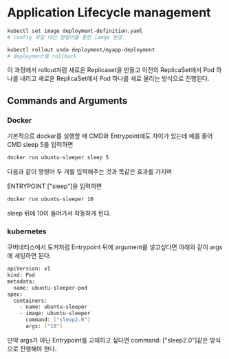 # Application Lifecycle management



```bash
kubectl set image deployment-definition.yaml
# config 파일 대신 명령어를 통한 iamge 변경

kubectl rollout undo deployment/myapp-deployment
# deployment를 rollback 
```

이 과정에서 rollout처럼 새로운 Replicaset을 만들고 이전의 ReplicaSet에서 Pod 하나를 내리고 새로운 ReplicaSet에서 Pod 하나를 새로 올리는 방식으로 진행된다.

## Commands and Arguments

### Docker

기본적으로 docker를 실행할 때 CMD와 Entrypoint에도 차이가 있는데
예를 들어 CMD sleep 5를 입력하면 

```bash
docker run ubuntu-sleeper sleep 5
```

다음과 같이 명령어 두 개를 입력해주는 것과 똑같은 효과를 가지며

ENTRYPOINT ["sleep"]을 입력하면
```bash
docker run ubuntu-sleeper 10
```

sleep 뒤에 10이 들어가서 작동하게 된다.

### kubernetes
쿠버네티스에서 도커처럼 Entrypoint 뒤에 argument를 넣고싶다면 아래와 같이 args에 세팅하면 된다.

```bash
apiVersion: v1
kind: Pod
metadata:
  name: ubuntu-sleeper-pod
spec:
  containers:
    - name: ubuntu-sleeper
    - image: ubuntu-sleeper
	  command: ["sleep2.0"]
	  args: ["10"]
```

만약 args가 아닌 Entrypoint를 교체하고 싶다면 command: ["sleep2.0"]같은 방식으로 진행해야 한다.

